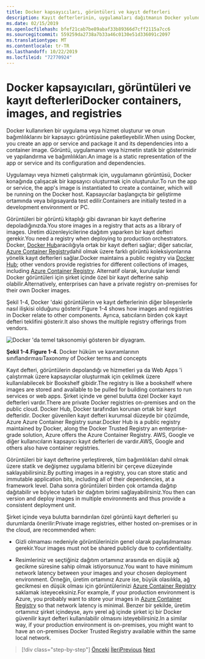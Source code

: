 ```yaml
---
title: Docker kapsayıcıları, görüntüleri ve kayıt defterleri
description: Kayıt defterlerinin, uygulamaları dağıtmanın Docker yolunda genel olarak oynamakta olduğu anahtar rolü öğrenin.
ms.date: 02/15/2019
ms.openlocfilehash: bfef21cab7be89abaf33b89366d7cff2115a7cc6
ms.sourcegitcommit: 559259da2738a7b33a46c0130e51d336091c2097
ms.translationtype: MT
ms.contentlocale: tr-TR
ms.lasthandoff: 10/22/2019
ms.locfileid: "72770924"
---
```

# <a name="docker-containers-images-and-registries"></a><span data-ttu-id="751e0-103">Docker kapsayıcıları, görüntüleri ve kayıt defterleri</span><span class="sxs-lookup"><span data-stu-id="751e0-103">Docker containers, images, and registries</span></span>

<span data-ttu-id="751e0-104">Docker kullanırken bir uygulama veya hizmet oluşturur ve onun bağımlılıklarını bir kapsayıcı görüntüsüne paketleyebilir.</span><span class="sxs-lookup"><span data-stu-id="751e0-104">When using Docker, you create an app or service and package it and its dependencies into a container image.</span></span> <span data-ttu-id="751e0-105">Görüntü, uygulamanın veya hizmetin statik bir gösterimidir ve yapılandırma ve bağımlılıkları.</span><span class="sxs-lookup"><span data-stu-id="751e0-105">An image is a static representation of the app or service and its configuration and dependencies.</span></span>

<span data-ttu-id="751e0-106">Uygulamayı veya hizmeti çalıştırmak için, uygulamanın görüntüsü, Docker konağında çalışacak bir kapsayıcı oluşturmak için oluşturulur.</span><span class="sxs-lookup"><span data-stu-id="751e0-106">To run the app or service, the app's image is instantiated to create a container, which will be running on the Docker host.</span></span> <span data-ttu-id="751e0-107">Kapsayıcılar başlangıçta bir geliştirme ortamında veya bılgısayarda test edilir.</span><span class="sxs-lookup"><span data-stu-id="751e0-107">Containers are initially tested in a development environment or PC.</span></span>

<span data-ttu-id="751e0-108">Görüntüleri bir görüntü kitaplığı gibi davranan bir kayıt defterine depoladığınızda.</span><span class="sxs-lookup"><span data-stu-id="751e0-108">You store images in a registry that acts as a library of images.</span></span> <span data-ttu-id="751e0-109">Üretim düzenleyicilerine dağıtım yaparken bir kayıt defteri gerekir.</span><span class="sxs-lookup"><span data-stu-id="751e0-109">You need a registry when deploying to production orchestrators.</span></span> <span data-ttu-id="751e0-110">Docker, [Docker Hub](https://hub.docker.com/)aracılığıyla ortak bir kayıt defteri sağlar; diğer satıcılar, [Azure Container Registry](https://azure.microsoft.com/services/container-registry/)dahil olmak üzere farklı görüntü koleksiyonlarına yönelik kayıt defterleri sağlar.</span><span class="sxs-lookup"><span data-stu-id="751e0-110">Docker maintains a public registry via [Docker Hub](https://hub.docker.com/); other vendors provide registries for different collections of images, including [Azure Container Registry](https://azure.microsoft.com/services/container-registry/).</span></span> <span data-ttu-id="751e0-111">Alternatif olarak, kuruluşlar kendi Docker görüntüleri için şirket içinde özel bir kayıt defterine sahip olabilir.</span><span class="sxs-lookup"><span data-stu-id="751e0-111">Alternatively, enterprises can have a private registry on-premises for their own Docker images.</span></span>

<span data-ttu-id="751e0-112">Şekil 1-4, Docker 'daki görüntülerin ve kayıt defterlerinin diğer bileşenlerle nasıl ilişkisi olduğunu gösterir.</span><span class="sxs-lookup"><span data-stu-id="751e0-112">Figure 1-4 shows how images and registries in Docker relate to other components.</span></span> <span data-ttu-id="751e0-113">Ayrıca, satıcıların birden çok kayıt defteri teklifini gösterir.</span><span class="sxs-lookup"><span data-stu-id="751e0-113">It also shows the multiple registry offerings from vendors.</span></span>

![Docker 'da temel taksonomiyi gösteren bir diyagram.](./media/docker-containers-images-and-registries/taxonomy-docker-terms-concepts.png)

<span data-ttu-id="751e0-115">**Şekil 1-4**.</span><span class="sxs-lookup"><span data-stu-id="751e0-115">**Figure 1-4**.</span></span> <span data-ttu-id="751e0-116">Docker hüküm ve kavramlarının sınıflandırması</span><span class="sxs-lookup"><span data-stu-id="751e0-116">Taxonomy of Docker terms and concepts</span></span>

<span data-ttu-id="751e0-117">Kayıt defteri, görüntülerin depolandığı ve hizmetleri ya da Web Apps 'i çalıştırmak üzere kapsayıcılar oluşturmak için çekilmek üzere kullanılabilecek bir Bookshelf gibidir.</span><span class="sxs-lookup"><span data-stu-id="751e0-117">The registry is like a bookshelf where images are stored and available to be pulled for building containers to run services or web apps.</span></span> <span data-ttu-id="751e0-118">Şirket içinde ve genel bulutta özel Docker kayıt defterleri vardır.</span><span class="sxs-lookup"><span data-stu-id="751e0-118">There are private Docker registries on-premises and on the public cloud.</span></span> <span data-ttu-id="751e0-119">Docker Hub, Docker tarafından korunan ortak bir kayıt defteridir. Docker güvenilen kayıt defteri kurumsal düzeyde bir çözümde, Azure Azure Container Registry sunar.</span><span class="sxs-lookup"><span data-stu-id="751e0-119">Docker Hub is a public registry maintained by Docker, along the Docker Trusted Registry an enterprise-grade solution, Azure offers the Azure Container Registry.</span></span> <span data-ttu-id="751e0-120">AWS, Google ve diğer kullanıcıların kapsayıcı kayıt defterleri de vardır.</span><span class="sxs-lookup"><span data-stu-id="751e0-120">AWS, Google and others also have container registries.</span></span>

<span data-ttu-id="751e0-121">Görüntüleri bir kayıt defterine yerleştirerek, tüm bağımlılıkları dahil olmak üzere statik ve değişmez uygulama bitlerini bir çerçeve düzeyinde saklayabilirsiniz.</span><span class="sxs-lookup"><span data-stu-id="751e0-121">By putting images in a registry, you can store static and immutable application bits, including all of their dependencies, at a framework level.</span></span> <span data-ttu-id="751e0-122">Daha sonra görüntüleri birden çok ortamda dağıtıp dağıtabilir ve böylece tutarlı bir dağıtım birimi sağlayabilirsiniz.</span><span class="sxs-lookup"><span data-stu-id="751e0-122">You then can version and deploy images in multiple environments and thus provide a consistent deployment unit.</span></span>

<span data-ttu-id="751e0-123">Şirket içinde veya bulutta barındırılan özel görüntü kayıt defterleri şu durumlarda önerilir:</span><span class="sxs-lookup"><span data-stu-id="751e0-123">Private image registries, either hosted on-premises or in the cloud, are recommended when:</span></span>

- <span data-ttu-id="751e0-124">Gizli olmaması nedeniyle görüntülerinizin genel olarak paylaşılmaması gerekir.</span><span class="sxs-lookup"><span data-stu-id="751e0-124">Your images must not be shared publicly due to confidentiality.</span></span>

- <span data-ttu-id="751e0-125">Resimleriniz ve seçtiğiniz dağıtım ortamınız arasında en düşük ağ gecikme süresine sahip olmak istiyorsunuz.</span><span class="sxs-lookup"><span data-stu-id="751e0-125">You want to have minimum network latency between your images and your chosen deployment environment.</span></span> <span data-ttu-id="751e0-126">Örneğin, üretim ortamınız Azure ise, büyük olasılıkla, ağ gecikmesi en düşük olması için görüntülerinizi [Azure Container Registry](https://azure.microsoft.com/services/container-registry/) saklamak isteyeceksiniz.</span><span class="sxs-lookup"><span data-stu-id="751e0-126">For example, if your production environment is Azure, you probably want to store your images in [Azure Container Registry](https://azure.microsoft.com/services/container-registry/) so that network latency is minimal.</span></span> <span data-ttu-id="751e0-127">Benzer bir şekilde, üretim ortamınız şirket içindeyse, aynı yerel ağ içinde şirket içi bir Docker güvenilir kayıt defteri kullanılabilir olmasını isteyebilirsiniz.</span><span class="sxs-lookup"><span data-stu-id="751e0-127">In a similar way, if your production environment is on-premises, you might want to have an on-premises Docker Trusted Registry available within the same local network.</span></span>

>[!div class="step-by-step"]
><span data-ttu-id="751e0-128">[Önceki](docker-terminology.md)
>[İleri](road-to-modern-applications-based-on-containers.md)</span><span class="sxs-lookup"><span data-stu-id="751e0-128">[Previous](docker-terminology.md)
[Next](road-to-modern-applications-based-on-containers.md)</span></span>
